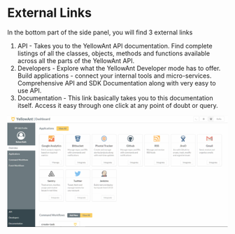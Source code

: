 # External Links

In the bottom part of the side panel, you will find 3 external links

1. API - Takes you to the YellowAnt API documentation. Find complete listings of all the classes, objects, methods and functions available across all the parts of the YellowAnt API. 
2. Developers - Explore what the YellowAnt Developer mode has to offer. Build applications - connect your internal tools and micro-services. Comprehensive API and SDK Documentation along with very easy to use API.
3. Documentation - This link basically takes you to this documentation itself. Access it easy through one click at any point of doubt or query.

![](../.gitbook/assets/external.jpg)

